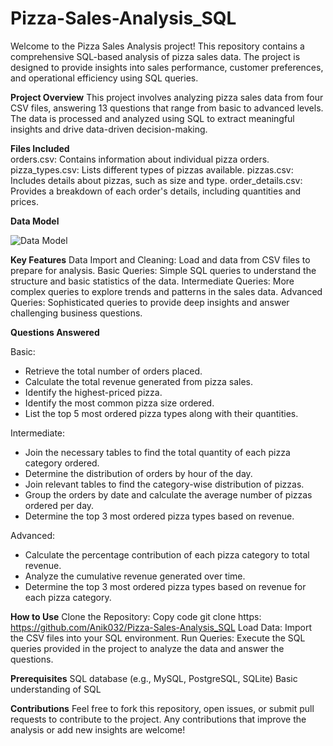 # Pizza-Sales-Analysis_SQL
Welcome to the Pizza Sales Analysis project! This repository contains a comprehensive SQL-based analysis of pizza sales data. The project is designed to provide insights into sales performance, customer preferences, and operational efficiency using SQL queries.

**Project Overview**
This project involves analyzing pizza sales data from four CSV files, answering 13 questions that range from basic to advanced levels. The data is processed and analyzed using SQL to extract meaningful insights and drive data-driven decision-making.

**Files Included** <br>
orders.csv: Contains information about individual pizza orders.
pizza_types.csv: Lists different types of pizzas available.
pizzas.csv: Includes details about pizzas, such as size and type.
order_details.csv: Provides a breakdown of each order's details, including quantities and prices.

**Data Model**

![Data Model](https://github.com/Anik032/Pizza-Sales-Analysis_SQL/assets/135404517/13192d11-5497-4657-8401-a2f6cb56295d)


**Key Features**
Data Import and Cleaning: Load and data from CSV files to prepare for analysis.
Basic Queries: Simple SQL queries to understand the structure and basic statistics of the data.
Intermediate Queries: More complex queries to explore trends and patterns in the sales data.
Advanced Queries: Sophisticated queries to provide deep insights and answer challenging business questions.

**Questions Answered** 

Basic:
* Retrieve the total number of orders placed.
* Calculate the total revenue generated from pizza sales.
* Identify the highest-priced pizza.
* Identify the most common pizza size ordered.
* List the top 5 most ordered pizza types along with their quantities.


Intermediate:
* Join the necessary tables to find the total quantity of each pizza category ordered.
* Determine the distribution of orders by hour of the day.
* Join relevant tables to find the category-wise distribution of pizzas.
* Group the orders by date and calculate the average number of pizzas ordered per day.
* Determine the top 3 most ordered pizza types based on revenue.

Advanced:
* Calculate the percentage contribution of each pizza category to total revenue.
* Analyze the cumulative revenue generated over time.
* Determine the top 3 most ordered pizza types based on revenue for each pizza category.

**How to Use**
Clone the Repository:
Copy code
git clone https: https://github.com/Anik032/Pizza-Sales-Analysis_SQL
Load Data: Import the CSV files into your SQL environment.
Run Queries: Execute the SQL queries provided in the project to analyze the data and answer the questions.

**Prerequisites**
SQL database (e.g., MySQL, PostgreSQL, SQLite)
Basic understanding of SQL

**Contributions**
Feel free to fork this repository, open issues, or submit pull requests to contribute to the project. Any contributions that improve the analysis or add new insights are welcome!
